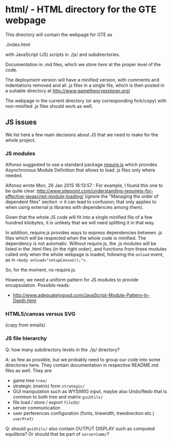 # html/ - HTML directory for the GTE webpage

This directory will contain the webpage for GTE as 

./index.html

with JavaScript (JS) scripts in ./js/ and subdirectories.

Documentation in .md files, which we store _here_ at the
proper level of the code.  

The deployment version will have a minified version, with
comments and indentations removed and all .js files in a
single file, which is then posted in a suitable directory at
http://www.gametheoryexplorer.org/

The webpage in the current directory (or any corresponding
fork/copy) with non-minified .js files should work as well.

## JS issues

We list here a few main decisions about JS
that we need to make
for the whole project.

### JS modules

Alfonso suggested to use a standard package
[require.js](http://requirejs.org)
which provides Asynchronous Module Definition that allows to
load .js files only where needed.

Alfonso wrote Mon, 26 Jan 2015 16:13:57 :
    For example, I found this one to be quite clear:
    http://www.sitepoint.com/understanding-requirejs-for-effective-javascript-module-loading/
    (ignore the "Managing the order of dependent files"
    section -> it can lead to confusion; that only applies
    to when using external js libraries with dependencies
    among them).

Given that the whole JS code will fit into a single minified
file of a few hundred kilobytes, it is unlikely that we will
need splitting it in that way.

In addition, require.js provides ways to express
dependencies between .js files which will be respected when
the whole code is minified.
The dependency is not automatic.
Without require.js, the .js modules will be listed in
the .html files (in the right order),
and functions from these modules called only when the whole
webpage is loaded, following the `onload` event, as in 
`<body onload="setupCanvas();">`.

So, for the moment, no require.js.

However, we need a uniform pattern for JS modules to provide
encapsulation.
Possible reads:
- http://www.adequatelygood.com/JavaScript-Module-Pattern-In-Depth.html

### HTML5/canvas versus SVG

(copy from emails)

### JS file hierarchy

Q: how many subdirectory levels in the ./js/ directory?

A: as few as possible, but we probably need to group our
code into some directories here. They contain documentation
in respective README.md files as well. They are:

- game tree `tree/`
- strategic (matrix) form `strategic/`
- GUI manipulation such as WYSIWIG input, maybe also
  Undo/Redo that is common to both tree and matrix
  `guiUtils/`
- file load / store / export `fileIO/`
- server communication
- user perferences configuration (fonts, linewidth, treedirection
  etc.) `userPref/`

Q: should `guiUtils/` also contain OUTPUT DISPLAY such as computed
equilibria? Or should that be part of 
`serverComm/`?
